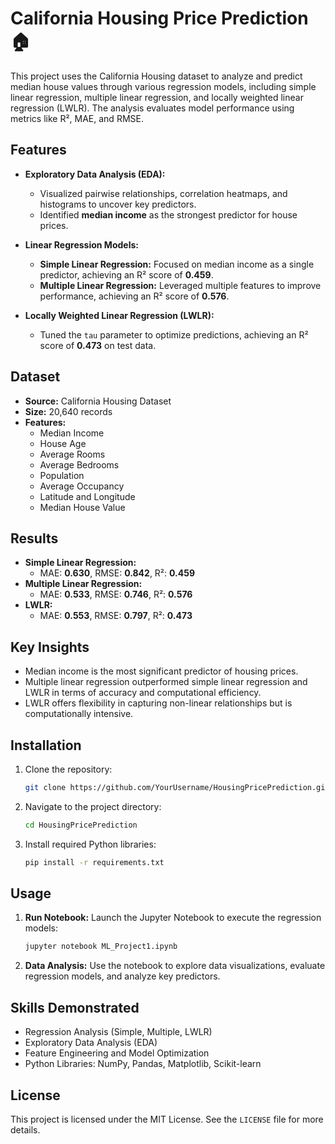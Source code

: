 # California Housing Price Prediction 🏠

This project uses the California Housing dataset to analyze and predict median house values through various regression models, including simple linear regression, multiple linear regression, and locally weighted linear regression (LWLR). The analysis evaluates model performance using metrics like R², MAE, and RMSE.

## Features

- **Exploratory Data Analysis (EDA):**  
  - Visualized pairwise relationships, correlation heatmaps, and histograms to uncover key predictors.  
  - Identified **median income** as the strongest predictor for house prices.

- **Linear Regression Models:**  
  - **Simple Linear Regression:** Focused on median income as a single predictor, achieving an R² score of **0.459**.  
  - **Multiple Linear Regression:** Leveraged multiple features to improve performance, achieving an R² score of **0.576**.

- **Locally Weighted Linear Regression (LWLR):**  
  - Tuned the `tau` parameter to optimize predictions, achieving an R² score of **0.473** on test data.

## Dataset

- **Source:** California Housing Dataset  
- **Size:** 20,640 records  
- **Features:**  
  - Median Income  
  - House Age  
  - Average Rooms  
  - Average Bedrooms  
  - Population  
  - Average Occupancy  
  - Latitude and Longitude  
  - Median House Value  

## Results

- **Simple Linear Regression:**  
  - MAE: **0.630**, RMSE: **0.842**, R²: **0.459**  
- **Multiple Linear Regression:**  
  - MAE: **0.533**, RMSE: **0.746**, R²: **0.576**  
- **LWLR:**  
  - MAE: **0.553**, RMSE: **0.797**, R²: **0.473**  

## Key Insights

- Median income is the most significant predictor of housing prices.  
- Multiple linear regression outperformed simple linear regression and LWLR in terms of accuracy and computational efficiency.  
- LWLR offers flexibility in capturing non-linear relationships but is computationally intensive.

## Installation

1. Clone the repository:  
   ```bash
   git clone https://github.com/YourUsername/HousingPricePrediction.git
   ```

2. Navigate to the project directory:  
   ```bash
   cd HousingPricePrediction
   ```

3. Install required Python libraries:  
   ```bash
   pip install -r requirements.txt
   ```

## Usage

1. **Run Notebook:** Launch the Jupyter Notebook to execute the regression models:  
   ```bash
   jupyter notebook ML_Project1.ipynb
   ```

2. **Data Analysis:** Use the notebook to explore data visualizations, evaluate regression models, and analyze key predictors.

## Skills Demonstrated

- Regression Analysis (Simple, Multiple, LWLR)  
- Exploratory Data Analysis (EDA)  
- Feature Engineering and Model Optimization  
- Python Libraries: NumPy, Pandas, Matplotlib, Scikit-learn  

## License

This project is licensed under the MIT License. See the `LICENSE` file for more details.
